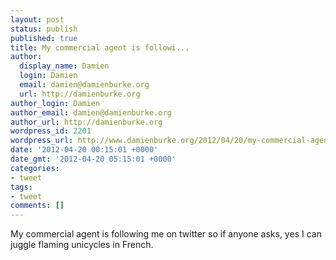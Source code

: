 ```yaml
---
layout: post
status: publish
published: true
title: My commercial agent is followi...
author:
  display_name: Damien
  login: Damien
  email: damien@damienburke.org
  url: http://damienburke.org
author_login: Damien
author_email: damien@damienburke.org
author_url: http://damienburke.org
wordpress_id: 2201
wordpress_url: http://www.damienburke.org/2012/04/20/my-commercial-agent-is-followi/
date: '2012-04-20 00:15:01 +0000'
date_gmt: '2012-04-20 05:15:01 +0000'
categories:
- tweet
tags:
- tweet
comments: []
---
```

<p>My commercial agent is following me on twitter so if anyone asks, yes I can juggle flaming unicycles in French.</p>
